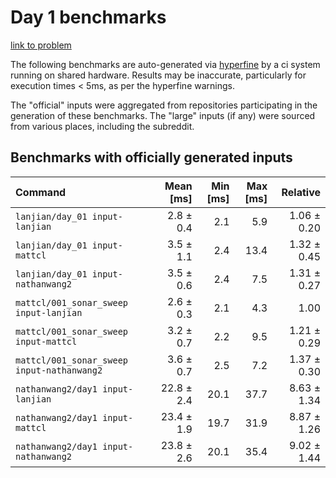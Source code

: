 # Day 1 benchmarks

[link to problem](http://adventofcode.com/2021/day/1)

The following benchmarks are auto-generated via [hyperfine](https://github.com/sharkdp/hyperfine) by a ci system running on shared hardware. Results may be inaccurate, particularly for execution times < 5ms, as per the hyperfine warnings.

The "official" inputs were aggregated from repositories participating in the generation of these benchmarks. The "large" inputs (if any) were sourced from various places, including the subreddit.

## Benchmarks with officially generated inputs
| Command | Mean [ms] | Min [ms] | Max [ms] | Relative |
|:---|---:|---:|---:|---:|
| `lanjian/day_01 input-lanjian` | 2.8 ± 0.4 | 2.1 | 5.9 | 1.06 ± 0.20 |
| `lanjian/day_01 input-mattcl` | 3.5 ± 1.1 | 2.4 | 13.4 | 1.32 ± 0.45 |
| `lanjian/day_01 input-nathanwang2` | 3.5 ± 0.6 | 2.4 | 7.5 | 1.31 ± 0.27 |
| `mattcl/001_sonar_sweep input-lanjian` | 2.6 ± 0.3 | 2.1 | 4.3 | 1.00 |
| `mattcl/001_sonar_sweep input-mattcl` | 3.2 ± 0.7 | 2.2 | 9.5 | 1.21 ± 0.29 |
| `mattcl/001_sonar_sweep input-nathanwang2` | 3.6 ± 0.7 | 2.5 | 7.2 | 1.37 ± 0.30 |
| `nathanwang2/day1 input-lanjian` | 22.8 ± 2.4 | 20.1 | 37.7 | 8.63 ± 1.34 |
| `nathanwang2/day1 input-mattcl` | 23.4 ± 1.9 | 19.7 | 31.9 | 8.87 ± 1.26 |
| `nathanwang2/day1 input-nathanwang2` | 23.8 ± 2.6 | 20.1 | 35.4 | 9.02 ± 1.44 |

